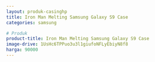 ```yaml
---
layout: produk-casinghp
title: Iron Man Melting Samsung Galaxy S9 Case
categories: samsung

# Produk
product-title: Iron Man Melting Samsung Galaxy S9 Case
image-drive: 1UsHc6TPPuo3u3l1giufoNFLyEbiyN8f8
harga: 90000
---
```

